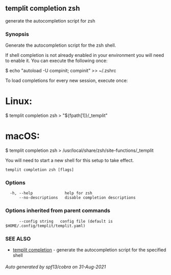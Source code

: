 ## templit completion zsh

generate the autocompletion script for zsh

### Synopsis


Generate the autocompletion script for the zsh shell.

If shell completion is not already enabled in your environment you will need
to enable it.  You can execute the following once:

$ echo "autoload -U compinit; compinit" >> ~/.zshrc

To load completions for every new session, execute once:
# Linux:
$ templit completion zsh > "${fpath[1]}/_templit"
# macOS:
$ templit completion zsh > /usr/local/share/zsh/site-functions/_templit

You will need to start a new shell for this setup to take effect.


```
templit completion zsh [flags]
```

### Options

```
  -h, --help              help for zsh
      --no-descriptions   disable completion descriptions
```

### Options inherited from parent commands

```
      --config string   config file (default is $HOME/.config/templit/templit.yaml)
```

### SEE ALSO

* [templit completion](templit_completion.md)	 - generate the autocompletion script for the specified shell

###### Auto generated by spf13/cobra on 31-Aug-2021
